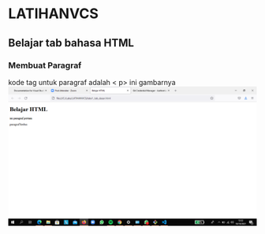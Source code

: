 # LATIHANVCS
## Belajar tab bahasa HTML

### Membuat Paragraf
kode tag untuk paragraf adalah < p>
ini gambarnya
![Gambar 1](capture/ss1.png)